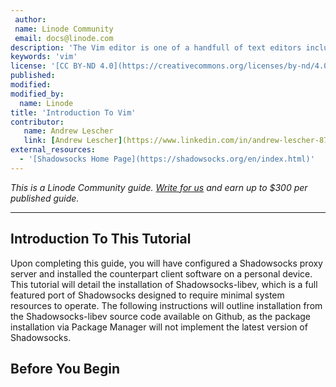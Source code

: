 ```yaml
---
 author:
 name: Linode Community
 email: docs@linode.com
description: 'The Vim editor is one of a handfull of text editors included '
keywords: 'vim'
license: '[CC BY-ND 4.0](https://creativecommons.org/licenses/by-nd/4.0)'
published:
modified:
modified_by:
  name: Linode
title: 'Introduction To Vim'
contributor:
   name: Andrew Lescher
   link: [Andrew Lescher](https://www.linkedin.com/in/andrew-lescher-87027940/)
external_resources:
  - '[Shadowsocks Home Page](https://shadowsocks.org/en/index.html)'
---
```


*This is a Linode Community guide. [Write for us](/docs/contribute) and earn up to $300 per published guide.*

---

## Introduction To This Tutorial

Upon completing this guide, you will have configured a Shadowsocks proxy server and installed the counterpart client software on a personal device. This tutorial will detail the installation of Shadowsocks-libev, which is a full featured port of Shadowsocks designed to require minimal system resources to operate. The following instructions will outline installation from the Shadowsocks-libev source code available on Github, as the package installation via Package Manager will not implement the latest version of Shadowsocks.

## Before You Begin
